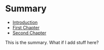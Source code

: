 # Summary

* [Introduction](README.md)
* [First Chapter](chapter1.md)
* [Second Chapter](second-chapter.md)

This is the summary. What if I add stuff here?



